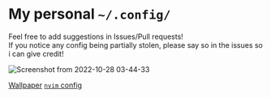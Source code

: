 # My personal `~/.config/`
Feel free to add suggestions in Issues/Pull requests! <br>
If you notice any config being partially stolen, please say so in the issues so i can give credit!

![Screenshot from 2022-10-28 03-44-33](https://user-images.githubusercontent.com/30912893/198446886-47c947c3-6518-483d-a068-7ca01b8628e6.png)

[Wallpaper](https://wallhaven.cc/w/zyxvqy)
[`nvim` config](https://github.com/demperor-music/nvim-config)
